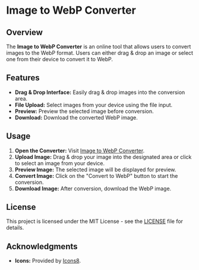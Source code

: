 # Image to WebP Converter

## Overview

The **Image to WebP Converter** is an online tool that allows users to convert images to the WebP format. Users can either drag & drop an image or select one from their device to convert it to WebP.

## Features

- **Drag & Drop Interface:** Easily drag & drop images into the conversion area.
- **File Upload:** Select images from your device using the file input.
- **Preview:** Preview the selected image before conversion.
- **Download:** Download the converted WebP image.

## Usage

1. **Open the Converter:** Visit [Image to WebP Converter](https://dorpascal.com/webp-converter/).
2. **Upload Image:** Drag & drop your image into the designated area or click to select an image from your device.
3. **Preview Image:** The selected image will be displayed for preview.
4. **Convert Image:** Click on the "Convert to WebP" button to start the conversion.
5. **Download Image:** After conversion, download the WebP image.

## License

This project is licensed under the MIT License - see the [LICENSE](LICENSE) file for details.

## Acknowledgments

- **Icons:** Provided by [Icons8](https://icons8.com).
